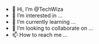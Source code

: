 - 👋 Hi, I’m @TechWiza
- 👀 I’m interested in ...
- 🌱 I’m currently learning ...
- 💞️ I’m looking to collaborate on ...
- 📫 How to reach me ...

<!---
TechWiza/TechWiza is a ✨ special ✨ repository because its `README.md` (this file) appears on your GitHub profile.
You can click the Preview link to take a look at your changes.
--->

